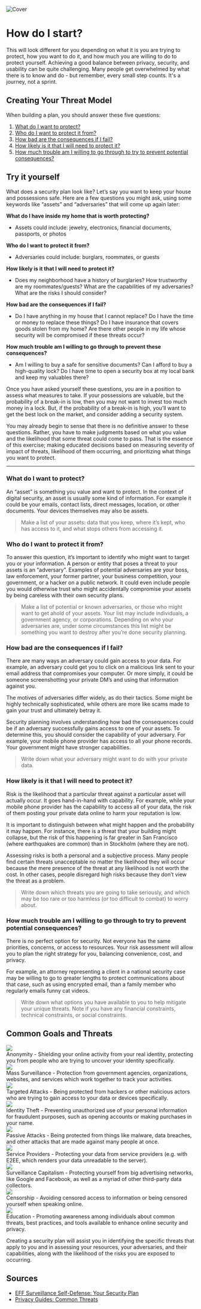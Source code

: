 ![Cover](/assets/covers/journey.png)

# How do I start?

This will look different for you depending on what it is you are trying to protect, how you want to do it, and how much you are willing to do to protect yourself. Achieving a good balance between privacy, security, and usability can be quite challenging. Many people get overwhelmed by what there is to know and do - but remember, every small step counts. It's a journey, not a sprint.


## Creating Your Threat Model

When building a plan, you should answer these five questions:

1. [What do I want to protect?](#_1-what-do-i-want-to-protect)
2. [Who do I want to protect it from?](#_2-who-do-i-want-to-protect-it-from)
3. [How bad are the consequences if I fail?](#_3-how-bad-are-the-consequences-if-i-fail)
4. [How likely is it that I will need to protect it?](#_4-how-likely-is-it-that-i-will-need-to-protect-it)
5. [How much trouble am I willing to go through to try to prevent potential consequences?](#_5-how-much-trouble-am-i-willing-to-go-through-to-try-to-prevent-potential-consequences)

## Try it yourself

What does a security plan look like? Let’s say you want to keep your house and possessions safe. Here are a few questions you might ask, using some keywords like “assets” and “adversaries” that will come up again later:

**What do I have inside my home that is worth protecting?**
- Assets could include: jewelry, electronics, financial documents, passports, or photos

**Who do I want to protect it from?**
- Adversaries could include: burglars, roommates, or guests

**How likely is it that I will need to protect it?**
- Does my neighborhood have a history of burglaries? How trustworthy are my roommates/guests? What are the capabilities of my adversaries? What are the risks I should consider?

**How bad are the consequences if I fail?**
- Do I have anything in my house that I cannot replace? Do I have the time or money to replace these things? Do I have insurance that covers goods stolen from my home? Are there other people in my life whose security will be compromised if these threats occur?

**How much trouble am I willing to go through to prevent these consequences?**
- Am I willing to buy a safe for sensitive documents? Can I afford to buy a high-quality lock? Do I have time to open a security box at my local bank and keep my valuables there?

Once you have asked yourself these questions, you are in a position to assess what measures to take. If your possessions are valuable, but the probability of a break-in is low, then you may not want to invest too much money in a lock. But, if the probability of a break-in is high, you’ll want to get the best lock on the market, and consider adding a security system.

You may already begin to sense that there is no definitive answer to these questions. Rather, you have to make judgments based on what you value and the likelihood that some threat could come to pass. That is the essence of this exercise; making educated decisions based on measuring severity of impact of threats, likelihood of them occurring, and prioritizing what things you want to protect.

---

### What do I want to protect?
An “asset” is something you value and want to protect. In the context of digital security, an asset is usually some kind of information. For example it could be your emails, contact lists, direct messages, location, or other documents. Your devices themselves may also be assets.

> Make a list of your assets: data that you keep, where it’s kept, who has access to it, and what stops others from accessing it.
### Who do I want to protect it from?
To answer this question, it’s important to identify who might want to target you or your information. A person or entity that poses a threat to your assets is an “adversary”. Examples of potential adversaries are your boss, law enforcement, your former partner, your business competition, your government, or a hacker on a public network. It could even include people you would otherwise trust who might accidentally compromise your assets by being careless with their own security plans.

> Make a list of potential or known adversaries, or those who might want to get ahold of your assets. Your list may include individuals, a government agency, or corporations. Depending on who your adversaries are, under some circumstances this list might be something you want to destroy after you’re done security planning.
### How bad are the consequences if I fail?
There are many ways an adversary could gain access to your data. For example, an adversary could get you to click on a malicious link sent to your email address that compromises your computer. Or more simply, it could be someone screenshotting your private DM’s and using that information against you.

The motives of adversaries differ widely, as do their tactics. Some might be highly technically sophisticated, while others are more like scams made to gain your trust and ultimately betray it.

Security planning involves understanding how bad the consequences could be if an adversary successfully gains access to one of your assets. To determine this, you should consider the capability of your adversary. For example, your mobile phone provider has access to all your phone records. Your government might have stronger capabilities.

> Write down what your adversary might want to do with your private data.
### How likely is it that I will need to protect it?
Risk is the likelihood that a particular threat against a particular asset will actually occur. It goes hand-in-hand with capability. For example, while your mobile phone provider has the capability to access all of your data, the risk of them posting your private data online to harm your reputation is low.

It is important to distinguish between what might happen and the probability it may happen. For instance, there is a threat that your building might collapse, but the risk of this happening is far greater in San Francisco (where earthquakes are common) than in Stockholm (where they are not).

Assessing risks is both a personal and a subjective process. Many people find certain threats unacceptable no matter the likelihood they will occur because the mere presence of the threat at any likelihood is not worth the cost. In other cases, people disregard high risks because they don’t view the threat as a problem.

> Write down which threats you are going to take seriously, and which may be too rare or too harmless (or too difficult to combat) to worry about.
### How much trouble am I willing to go through to try to prevent potential consequences?
There is no perfect option for security. Not everyone has the same priorities, concerns, or access to resources. Your risk assessment will allow you to plan the right strategy for you, balancing convenience, cost, and privacy.

For example, an attorney representing a client in a national security case may be willing to go to greater lengths to protect communications about that case, such as using encrypted email, than a family member who regularly emails funny cat videos.

> Write down what options you have available to you to help mitigate your unique threats. Note if you have any financial constraints, technical constraints, or social constraints.

## Common Goals and Threats

<div class="flex items-center">
    <div><img src="/assets/icons/anonymity.svg" class="w-8" /></div>
    <div class="text-sm m-2 p-1"><span class="text-[#c084fc]">Anonymity</span> - Shielding your online activity from your real identity, protecting you from people who are trying to uncover your identity specifically.</div>
</div>
<div class="flex items-center">
    <div><img src="/assets/icons/mass-surveillance.svg" class="w-7" /></div>
    <div class="text-sm m-2 p-1"><span class="text-[#60a5fa]">Mass Surveillance</span> - Protection from government agencies, organizations, websites, and services which work together to track your activities.</div>
</div>
<div class="flex items-center">
    <div><img src="/assets/icons/targeted-attacks.svg" class="w-7" /></div>
    <div class="text-sm m-2 p-1"><span class="text-[#f26f6f]">Targeted Attacks</span> - Being protected from hackers or other malicious actors who are trying to gain access to your data or devices specifically.</div>
</div>
<div class="flex items-center">
    <div><img src="/assets/icons/identity-theft.svg" class="w-8" /></div>
    <div class="text-sm m-2 p-1"><span class="text-[#4ade80]">Identity Theft</span> - Preventing unauthorized use of your personal information for fraudulent purposes, such as opening accounts or making purchases in your name.</div>
</div>
<div class="flex items-center">
    <div><img src="/assets/icons/passive-attacks.svg" class="w-7" /></div>
    <div class="text-sm m-2 p-1"><span class="text-[#f9913c]">Passive Attacks</span> - Being protected from things like malware, data breaches, and other attacks that are made against many people at once.</div>
</div>
<div class="flex items-center">
    <div><img src="/assets/icons/service-providers.svg" class="w-7" /></div>
    <div class="text-sm m-2 p-1"><span class="text-[#2dd4bf]">Service Providers</span> - Protecting your data from service providers (e.g. with E2EE, which renders your data unreadable to the server).</div>
</div>
<div class="flex items-center">
    <div><img src="/assets/icons/surveillance-capitalism.svg" class="w-8" /></div>
    <div class="text-sm m-2 p-1"><span class="text-[#b6988c]">Surveillance Capitalism</span> - Protecting yourself from big advertising networks, like Google and Facebook, as well as a myriad of other third-party data collectors.</div>
</div>
<div class="flex items-center">
    <div><img src="/assets/icons/censorship.svg" class="w-6" /></div>
    <div class="text-sm m-2 p-1"><span class="text-[#999fab]">Censorship</span> - Avoiding censored access to information or being censored yourself when speaking online.</div>
</div>
<div class="flex items-center">
    <div><img src="/assets/icons/education.svg" class="w-8" /></div>
    <div class="text-sm m-2 p-1"><span class="text-[#facc15]">Education</span> - Promoting awareness among individuals about common threats, best practices, and tools available to enhance online security and privacy.</div>
</div>

Creating a security plan will assist you in identifying the specific threats that apply to you and in assessing your resources, your adversaries, and their capabilities, along with the likelihood of the risks you are exposed to occurring.

## Sources
- [EFF Surveillance Self-Defense: Your Security Plan](https://ssd.eff.org/module/your-security-plan)
- [Privacy Guides: Common Threats](https://www.privacyguides.org/en/basics/common-threats/)
